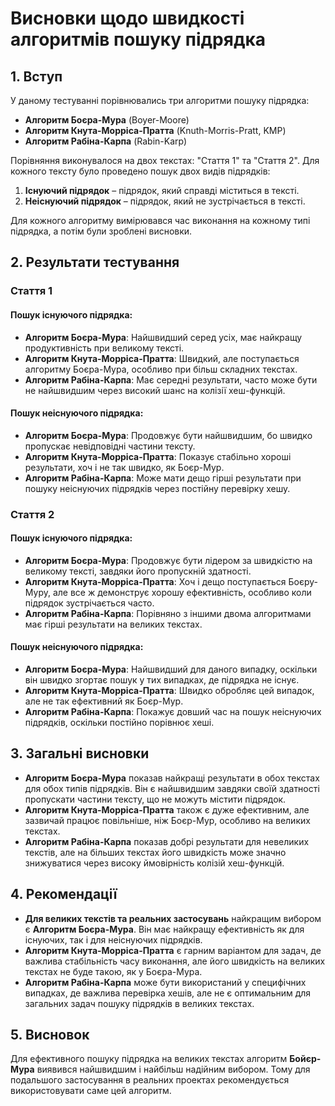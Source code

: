 # Висновки щодо швидкості алгоритмів пошуку підрядка

## 1. Вступ
У даному тестуванні порівнювались три алгоритми пошуку підрядка:
- **Алгоритм Боєра-Мура** (Boyer-Moore)
- **Алгоритм Кнута-Морріса-Пратта** (Knuth-Morris-Pratt, KMP)
- **Алгоритм Рабіна-Карпа** (Rabin-Karp)

Порівняння виконувалося на двох текстах: "Стаття 1" та "Стаття 2". Для кожного тексту було проведено пошук двох видів підрядків:
1. **Існуючий підрядок** – підрядок, який справді міститься в тексті.
2. **Неіснуючий підрядок** – підрядок, який не зустрічається в тексті.

Для кожного алгоритму вимірювався час виконання на кожному типі підрядка, а потім були зроблені висновки.

## 2. Результати тестування

### Стаття 1

#### Пошук існуючого підрядка:
- **Алгоритм Боєра-Мура**: Найшвидший серед усіх, має найкращу продуктивність при великому тексті.
- **Алгоритм Кнута-Морріса-Пратта**: Швидкий, але поступається алгоритму Боєра-Мура, особливо при більш складних текстах.
- **Алгоритм Рабіна-Карпа**: Має середні результати, часто може бути не найшвидшим через високий шанс на колізії хеш-функцій.

#### Пошук неіснуючого підрядка:
- **Алгоритм Боєра-Мура**: Продовжує бути найшвидшим, бо швидко пропускає невідповідні частини тексту.
- **Алгоритм Кнута-Морріса-Пратта**: Показує стабільно хороші результати, хоч і не так швидко, як Боєр-Мур.
- **Алгоритм Рабіна-Карпа**: Може мати дещо гірші результати при пошуку неіснуючих підрядків через постійну перевірку хешу.

### Стаття 2

#### Пошук існуючого підрядка:
- **Алгоритм Боєра-Мура**: Продовжує бути лідером за швидкістю на великому тексті, завдяки його пропускній здатності.
- **Алгоритм Кнута-Морріса-Пратта**: Хоч і дещо поступається Боєру-Муру, але все ж демонструє хорошу ефективність, особливо коли підрядок зустрічається часто.
- **Алгоритм Рабіна-Карпа**: Порівняно з іншими двома алгоритмами має гірші результати на великих текстах.

#### Пошук неіснуючого підрядка:
- **Алгоритм Боєра-Мура**: Найшвидший для даного випадку, оскільки він швидко згортає пошук у тих випадках, де підрядка не існує.
- **Алгоритм Кнута-Морріса-Пратта**: Швидко обробляє цей випадок, але не так ефективний як Боєр-Мур.
- **Алгоритм Рабіна-Карпа**: Покажує довший час на пошук неіснуючих підрядків, оскільки постійно порівнює хеші.

## 3. Загальні висновки

- **Алгоритм Боєра-Мура** показав найкращі результати в обох текстах для обох типів підрядків. Він є найшвидшим завдяки своїй здатності пропускати частини тексту, що не можуть містити підрядок.
- **Алгоритм Кнута-Морріса-Пратта** також є дуже ефективним, але зазвичай працює повільніше, ніж Боєр-Мур, особливо на великих текстах.
- **Алгоритм Рабіна-Карпа** показав добрі результати для невеликих текстів, але на більших текстах його швидкість може значно знижуватися через високу ймовірність колізій хеш-функцій.

## 4. Рекомендації

- **Для великих текстів та реальних застосувань** найкращим вибором є **Алгоритм Боєра-Мура**. Він має найкращу ефективність як для існуючих, так і для неіснуючих підрядків.
- **Алгоритм Кнута-Морріса-Пратта** є гарним варіантом для задач, де важлива стабільність часу виконання, але його швидкість на великих текстах не буде такою, як у Боєра-Мура.
- **Алгоритм Рабіна-Карпа** може бути використаний у специфічних випадках, де важлива перевірка хешів, але не є оптимальним для загальних задач пошуку підрядків в великих текстах.

## 5. Висновок

Для ефективного пошуку підрядка на великих текстах алгоритм **Бойєр-Мура** виявився найшвидшим і найбільш надійним вибором. Тому для подальшого застосування в реальних проектах рекомендується використовувати саме цей алгоритм.
